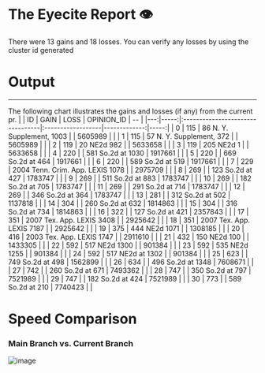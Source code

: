 # The Eyecite Report :eye:
There were 13 gains and 18 losses.
You can verify any losses by using the cluster id generated
# Output
---------

The following chart illustrates the gains and losses (if any) from the current pr.
|    |   ID | GAIN                             | LOSS              |   OPINION_ID |   -- |
|---:|-----:|:---------------------------------|:------------------|-------------:|-----:|
|  0 |  115 | 86 N. Y. Supplement, 1003        |                   |      5605989 |      |
|  1 |  115 | 57 N. Y. Supplement, 372         |                   |      5605989 |      |
|  2 |  119 | 20 NE2d 982                      |                   |      5633658 |      |
|  3 |  119 | 205 NE2d 1                       |                   |      5633658 |      |
|  4 |  220 |                                  | 581 So.2d at 1030 |      1917661 |      |
|  5 |  220 |                                  | 669 So.2d at 464  |      1917661 |      |
|  6 |  220 |                                  | 589 So.2d at 519  |      1917661 |      |
|  7 |  229 | 2004 Tenn. Crim. App. LEXIS 1078 |                   |      2975709 |      |
|  8 |  269 |                                  | 123 So.2d at 427  |      1783747 |      |
|  9 |  269 |                                  | 511 So.2d at 883  |      1783747 |      |
| 10 |  269 |                                  | 182 So.2d at 705  |      1783747 |      |
| 11 |  269 |                                  | 291 So.2d at 714  |      1783747 |      |
| 12 |  269 |                                  | 346 So.2d at 364  |      1783747 |      |
| 13 |  281 |                                  | 312 So.2d at 502  |      1137818 |      |
| 14 |  304 |                                  | 260 So.2d at 632  |      1814863 |      |
| 15 |  304 |                                  | 316 So.2d at 734  |      1814863 |      |
| 16 |  322 |                                  | 127 So.2d at 421  |      2357843 |      |
| 17 |  351 | 2007 Tex. App. LEXIS 3408        |                   |      2925642 |      |
| 18 |  351 | 2007 Tex. App. LEXIS 7187        |                   |      2925642 |      |
| 19 |  375 | 444 NE2d 1071                    |                   |      1308185 |      |
| 20 |  416 | 2003 Tex. App. LEXIS 1747        |                   |      2911610 |      |
| 21 |  432 | 150 NE2d 100                     |                   |      1433305 |      |
| 22 |  592 | 517 NE2d 1300                    |                   |       901384 |      |
| 23 |  592 | 535 NE2d 1255                    |                   |       901384 |      |
| 24 |  592 | 517 NE2d at 1302                 |                   |       901384 |      |
| 25 |  623 |                                  | 749 So.2d at 498  |      1562899 |      |
| 26 |  634 |                                  | 496 So.2d at 1348 |      7608671 |      |
| 27 |  742 |                                  | 260 So.2d at 671  |      7493362 |      |
| 28 |  747 |                                  | 350 So.2d at 797  |      7521989 |      |
| 29 |  747 |                                  | 182 So.2d at 424  |      7521989 |      |
| 30 |  773 |                                  | 589 So.2d at 210  |      7740423 |      |

# Speed Comparison
### Main Branch vs. Current Branch
![image](https://github.com/freelawproject/eyecite/blob/main/pr120-time-comparison.png?raw=true)
